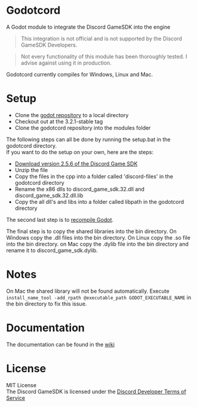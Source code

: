 # Godotcord
A Godot module to integrate the Discord GameSDK into the engine

> This integration is not official and is not supported by the Discord GameSDK Developers.

> Not every functionality of this module has been thoroughly tested. I advise against using it in production.

Godotcord currently compiles for Windows, Linux and Mac.

# Setup

- Clone the [godot repository](https://github.com/godotengine/godot) to a local directory
- Checkout out at the 3.2.1-stable tag
- Clone the godotcord repository into the modules folder
  
The following steps can all be done by running the setup.bat in the godotcord directory.<br>
If you want to do the setup on your own, here are the steps:
- [Download version 2.5.6 of the Discord Game SDK](https://dl-game-sdk.discordapp.net/2.5.6/discord_game_sdk.zip)
- Unzip the file
- Copy the files in the cpp into a folder called 'discord-files' in the godotcord directory
- Rename the x86 dlls to discord_game_sdk.32.dll and discord_game_sdk.32.dll.lib
- Copy the all dll's and libs into a folder called libpath in the godotcord directory
  
The second last step is to [recompile Godot](https://docs.godotengine.org/en/stable/development/compiling/index.html).

The final step is to copy the shared libraries into the bin directory.
On Windows copy the .dll files into the bin directory.
On Linux copy the .so file into the bin directory.
on Mac copy the .dylib file into the bin directory and rename it to discord_game_sdk.dylib.

# Notes

On Mac the shared library will not be found automatically.
Execute `install_name_tool -add_rpath @executable_path GODOT_EXECUTABLE_NAME` in the bin directory to fix this issue.

# Documentation

The documentation can be found in the [wiki](https://github.com/Drachenfrucht1/godotcord/wiki)

# License
MIT License<br>
The Discord GameSDK is licensed under the [Discord Developer Terms of Service](https://discord.com/developers/docs/legal)
